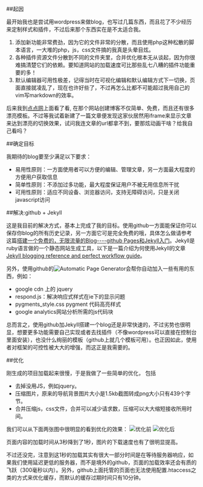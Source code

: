 ##起因

最开始我也是尝试用wordpress来做blog，也写过几篇东西，而且花了不少经历来定制样式和插件，不过后来那个东西实在是不太适合我。

1. 添加新功能非常费劲，因为它的文件非常的分散，而且使用php这种松散的脚本语言，一大堆的php，js，css文件搞的我真是头晕目炫。
2. 各种插件资源文件分散到不同的文件夹里，合并优化根本无从谈起，因为你很难搞清楚它们的依赖。要知道网站的加载速度可比那些乱七八糟的插件功能重要的多！
3. 默认编辑器可用性极差，记得当时在可视化编辑和默认编辑方式下一切换，页面直接就凌乱了，现在也许好些了，不过再怎么比都不可能超过我用自己的vim写markdown的效率。

后来我到[点点网](http://www.diandian.com/)上面看了看, 在那个网站创建博客不仅简单、免费，而且还有很多漂亮模板。不过等我试着新建了一篇文章便发现这家伙居然用iframe来显示文章来达到漂亮的切换效果，试问我连文章的url都拿不到，要那炫动画干啥？给我自己看吗？

##确定目标

我期待的blog要至少满足以下要求：

* 易用性原则：一方面使用者可以方便的编辑、管理文章，另一方面最大程度的方便用户获取信息
* 简单性原则：不添加过多功能，最大程度保证用户不被无用信息所干扰
* 可用性原则：适应不同设备、浏览器访问，支持无障碍访问，只是关闭javascript访问

##解决:github + Jekyll

这是我目前的解决方式，基本上完成了我的目标。使用github一方面能保证你可以保存你blog的所有历史记录，另一方面它可是完全免费的哦，具体怎么做请参考这篇[搭建一个免费的，无限流量的Blog----github Pages和Jekyll入门](http://www.ruanyifeng.com/blog/2012/08/blogging_with_jekyll.html)。Jekyll是ruby语言做的一个静态网站生成工具，以下是一篇介绍为何使用Jekyll的文章 [Jekyll blogging reference and perfect workflow guide](http://qubitlogs.com/Workflow/2013/01/22/jekyll-blogging-reference-and-perfect-workflow-guide/)。

另外，使用github的![Automatic Page Generator](/images/page_auto.png)会帮你自动加入一些有用的东西，例如：

* google cdn 上的 jquery
* respond.js：解决响应式样式在ie下的显示问题
* pygments_style.css pygment 代码高亮样式
* google analytics网站分析所需的js代码块

总而言之，使用github加Jekyll搭建一个blog还是非常快速的，不过劣势也很明显，想要更多功能需要自己实现或者去找插件（不像wordpress可以直接在控制台里面安装），也没什么绚丽的模板（github上就几个模板可用）。也正因如此，使用者对框架的可控性被大大的增强，而这正是我需要的。

##优化

刚生成的项目加载起来很慢，于是我做了一些简单的优化， 包括 

* 去掉没用JS，例如jquery。
* 压缩图片，原来的导航背景图片大小是1.5kb截图转成png大小只有439个字节。
* 合并压缩js，css文件，合并可以减少请求数，压缩可以大大缩短接收所用时间。

我们可以从下面两张图中很明显的看到优化的效果：
![优化前](/images/network_before.png)
![优化后](/images/network_after.png)

页面内容的加载时间从3秒降到了1秒，图片的下载速度也有了很明显提高。

不过还没完，注意到这1秒的加载其实有很大一部分时间是在等待服务器响应，如果我们使用延迟更低的服务器，而不是境外的github，页面的加载效率还会有质的飞跃（300毫秒以内）。另外，github上面托管的页面也无法使用配置.htaccess之类的方式来优化缓存，而默认的缓存过期时间只有10分钟。

